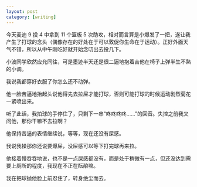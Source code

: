```yaml
---
layout: post
category: [writing]
---
```


今天麦迪 9 投 4 中拿到 11 个篮板 5 次助攻，相对而言算是小爆发了一把，遂让我产生了打球的念头（偶像存在的好处在于可以敦促你生命在于运动）。正好外面天气不错，所以从中午刚吃好就开始念叨出去投几下。

小波同学欣然应允同往，可是墨迹半天还是很二逼地抱着吉他在椅子上弹半生不熟的小调。

我说我都穿好衣服了你怎么还不动弹。

他一脸苦逼地抬起头说他得先去拉屎才能打球，否则可能打球的时候运动剧烈菊花一紧喷出来。

听了此话，我拍球的手停住了，只剩下一串“咚咚咚咚……”的回音。失控之前我又问他，那你干嘛不去拉啊？

他保持苦逼的表情继续说，等等，现在还没有屎感。

我说我操那你还说要爆屎，没屎感可以等下打完球再来拉。

他接着慢吞吞地说，也不是一点屎感都没有，而是处于稍微有一点，但还没达到需要上厕所的程度，我现在不正在酝酿嘛。

我在把球抛他脸上前忍住了，转身绝尘而去。
